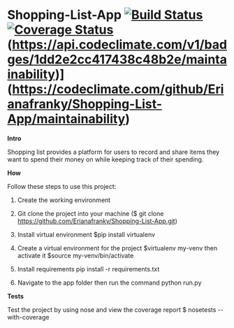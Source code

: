 # Shopping-List-App  [![Build Status](https://travis-ci.org/Erianafranky/Shopping-List-App.svg?branch=develop)](https://travis-ci.org/Erianafranky/Shopping-List-App)   [![Coverage Status](https://coveralls.io/repos/github/Erianafranky/Shopping-List-App/badge.svg?branch=master)](https://coveralls.io/github/Erianafranky/Shopping-List-App?branch=master)  (https://api.codeclimate.com/v1/badges/1dd2e2cc417438c48b2e/maintainability)](https://codeclimate.com/github/Erianafranky/Shopping-List-App/maintainability)  

**Intro**

Shopping list provides a platform for users to record and share items they want to spend their money on while keeping track of their spending.

**How**

Follow these steps to use this project:

1. Create the working environment

2. Git clone the project into your machine ($ git clone https://github.com/Erianafranky/Shopping-List-App.git)

3. Install virtual environment $pip install virtualenv

4. Create a virtual environment for the project $virtualenv my-venv then activate it $source my-venv/bin/activate

5. Install requirements pip install -r requirements.txt

6. Navigate to the app folder then run the command python run.py

**Tests**

Test the project by using nose and view the coverage report $ nosetests --with-coverage


